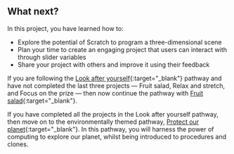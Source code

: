 ## What next?

In this project, you have learned how to:

+ Explore the potential of Scratch to program a three-dimensional scene
+ Plan your time to create an engaging project that users can interact with through slider variables 
+ Share your project with others and improve it using their feedback

If you are following the [Look after yourself](https://projects.raspberrypi.org/en/raspberrypi/look-after-yourself){:target="_blank"} pathway and have not completed the last three projects — Fruit salad, Relax and stretch, and Focus on the prize — then now continue the pathway with [Fruit salad](https://projects.raspberrypi.org/en/projects/fruit-salad){:target="_blank"}.

If you have completed all the projects in the Look after yourself pathway, then move on to the environmentally themed pathway, [Protect our planet](https://projects.raspberrypi.org/en/pathways/protect-our-planet){:target="_blank"}. In this pathway, you will harness the power of computing to explore our planet, whilst being introduced to procedures and clones.
